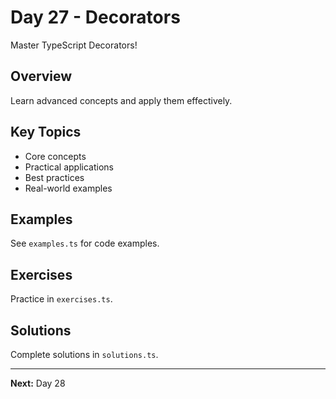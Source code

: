 # Day 27 - Decorators

Master TypeScript Decorators!

## Overview

Learn advanced concepts and apply them effectively.

## Key Topics

- Core concepts
- Practical applications
- Best practices
- Real-world examples

## Examples

See `examples.ts` for code examples.

## Exercises

Practice in `exercises.ts`.

## Solutions

Complete solutions in `solutions.ts`.

---

**Next:** Day 28
